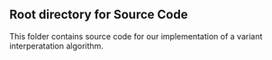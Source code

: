 ## Root directory for Source Code

This folder contains source code for our implementation of a variant interperatation
algorithm.
